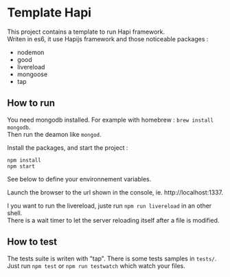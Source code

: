 # Template Hapi

This project contains a template to run Hapi framework.  
Writen in es6, it use Hapijs framework and those noticeable packages :
- nodemon
- good
- livereload
- mongoose
- tap

## How to run

You need mongodb installed. For example with homebrew : `brew install mongodb`.  
Then run the deamon like `mongod`.

Install the packages, and start the project :

```
npm install
npm start
```

See below to define your environnement variables.

Launch the browser to the url shown in the console, ie. http://localhost:1337.

I you want to run the livereload, juste run `npm run livereload` in an other shell.  
There is a wait timer to let the server reloading itself after a file is modified.

## How to test

The tests suite is writen with "tap". There is some tests samples in `tests/`.  
Just run `npm test` or `npm run testwatch` which watch your files.

